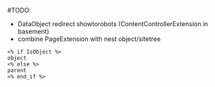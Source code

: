 #TODO:
- DataObject redirect showtorobots (ContentControllerExtension in basement)
- combine PageExtension with nest object/sitetree

```
<% if IsObject %>
object
<% else %>
parent
<% end_if %>
```
